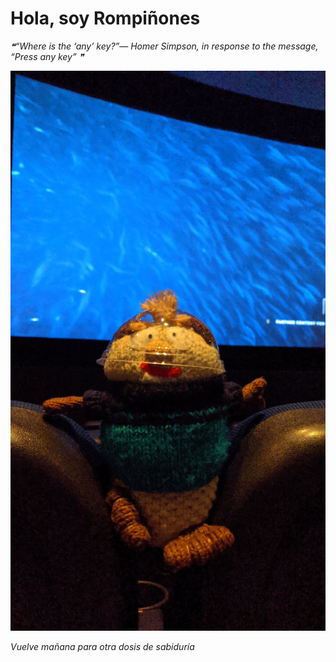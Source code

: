 # Hola, soy Rompiñones

<!--STARTS_HERE_QUOTE_README-->
<i>❝“Where is the ‘any’ key?”— Homer Simpson, in response to the message, “Press any key”   ❞</i>
<!--ENDS_HERE_QUOTE_README-->

<!--START_SECTION:update_image-->
![alt text](https://raw.githubusercontent.com/focaalvarez/rompinones/main/.github/images/IMG_20220619_172118.jpg?raw=true)
<!--END_SECTION:update_image-->

*Vuelve mañana para otra dosis de sabiduría*
